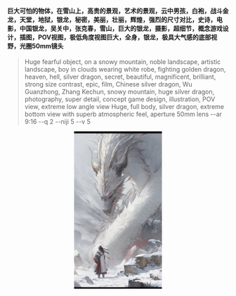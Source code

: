 #### 巨大可怕的物体，在雪山上，高贵的景观，艺术的景观，云中男孩，白袍，战斗金龙，天堂，地狱，银龙，秘密，美丽，壮丽，辉煌，强烈的尺寸对比，史诗，电影，中国银龙，吴关中，张克春，雪山，巨大的银龙，摄影，超细节，概念游戏设计，插图，POV视图，极低角度视图巨大，全身，银龙，极具大气感的底部视野，光圈50mm镜头
> Huge fearful object, on a snowy mountain, noble landscape, artistic landscape, boy in clouds wearing white robe, fighting golden dragon, heaven, hell, silver dragon, secret, beautiful, magnificent, brilliant, strong size contrast, epic, film, Chinese silver dragon, Wu Guanzhong, Zhang Kechun, snowy mountain, huge silver dragon, photography, super detail, concept game design, illustration, POV view, extreme low angle view Huge, full body, silver dragon, extreme bottom view with superb atmospheric feel, aperture 50mm lens --ar 9:16 --q 2 --niji 5 --v 5

<div align=center>
<img src="../img/chinese_animals/sliver_dragon.png" width="200"/> 
</div>